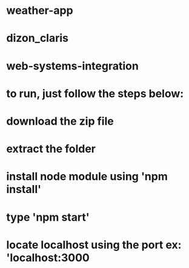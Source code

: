 # weather-app
# dizon_claris
# web-systems-integration

# to run, just follow the steps below:
# download the zip file
# extract the folder
# install node module using 'npm install'
# type 'npm start'
# locate localhost using the port ex: 'localhost:3000
